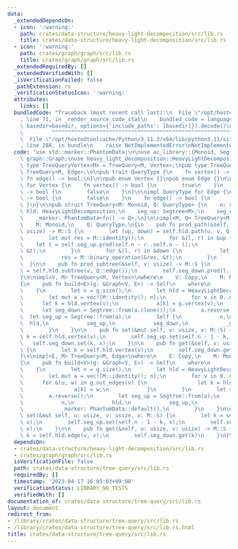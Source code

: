 ```yaml
---
data:
  _extendedDependsOn:
  - icon: ':warning:'
    path: crates/data-structure/heavy-light-decomposition/src/lib.rs
    title: crates/data-structure/heavy-light-decomposition/src/lib.rs
  - icon: ':warning:'
    path: crates/graph/graph/src/lib.rs
    title: crates/graph/graph/src/lib.rs
  _extendedRequiredBy: []
  _extendedVerifiedWith: []
  _isVerificationFailed: false
  _pathExtension: rs
  _verificationStatusIcon: ':warning:'
  attributes:
    links: []
  bundledCode: "Traceback (most recent call last):\n  File \"/opt/hostedtoolcache/Python/3.11.3/x64/lib/python3.11/site-packages/onlinejudge_verify/documentation/build.py\"\
    , line 71, in _render_source_code_stat\n    bundled_code = language.bundle(stat.path,\
    \ basedir=basedir, options={'include_paths': [basedir]}).decode()\n          \
    \         ^^^^^^^^^^^^^^^^^^^^^^^^^^^^^^^^^^^^^^^^^^^^^^^^^^^^^^^^^^^^^^^^^^^^^^^^^^^^^^^^^\n\
    \  File \"/opt/hostedtoolcache/Python/3.11.3/x64/lib/python3.11/site-packages/onlinejudge_verify/languages/rust.py\"\
    , line 288, in bundle\n    raise NotImplementedError\nNotImplementedError\n"
  code: "use std::marker::PhantomData;\n\nuse ac_library::{Monoid, Segtree};\nuse\
    \ graph::Graph;\nuse heavy_light_decomposition::HeavyLightDecomposition;\n\npub\
    \ type TreeQueryVertex<M> = TreeQuery<M, Vertex>;\npub type TreeQueryEdge<M> =\
    \ TreeQuery<M, Edge>;\n\npub trait QueryType {\n    fn vertex() -> bool;\n   \
    \ fn edge() -> bool;\n}\n\npub enum Vertex {}\npub enum Edge {}\n\nimpl QueryType\
    \ for Vertex {\n    fn vertex() -> bool {\n        true\n    }\n    fn edge()\
    \ -> bool {\n        false\n    }\n}\n\nimpl QueryType for Edge {\n    fn vertex()\
    \ -> bool {\n        false\n    }\n    fn edge() -> bool {\n        true\n   \
    \ }\n}\n\npub struct TreeQuery<M: Monoid, Q: QueryType> {\n    n: usize,\n   \
    \ hld: HeavyLightDecomposition,\n    seg_up: Segtree<M>,\n    seg_down: Segtree<M>,\n\
    \    _marker: PhantomData<fn() -> Q>,\n}\n\nimpl<M, Q> TreeQuery<M, Q>\nwhere\n\
    \    M: Monoid,\n    Q: QueryType,\n{\n    pub fn prod_path(&self, u: usize, v:\
    \ usize) -> M::S {\n        let (up, down) = self.hld.path(u, v, Q::edge());\n\
    \        let mut res = M::identity();\n        for &(l, r) in &up {\n        \
    \    let t = self.seg_up.prod(self.n - r..self.n - l);\n            res = M::binary_operation(&res,\
    \ &t);\n        }\n        for &(l, r) in &down {\n            let t = self.seg_down.prod(l..r);\n\
    \            res = M::binary_operation(&res, &t);\n        }\n        res\n  \
    \  }\n\n    pub fn prod_subtree(&self, v: usize) -> M::S {\n        let (l, r)\
    \ = self.hld.subtree(v, Q::edge());\n        self.seg_down.prod(l..r)\n    }\n\
    }\n\nimpl<V, M> TreeQuery<M, Vertex>\nwhere\n    V: Copy,\n    M: Monoid<S = V>,\n\
    {\n    pub fn build<E>(g: &Graph<V, E>) -> Self\n    where\n        E: Copy,\n\
    \    {\n        let n = g.size();\n        let hld = HeavyLightDecomposition::new(g);\n\
    \        let mut a = vec![M::identity(); n];\n        for v in 0..n {\n      \
    \      let k = hld.vertex(v);\n            a[k] = g.vertex(v);\n        }\n  \
    \      let seg_down = Segtree::from(a.clone());\n        a.reverse();\n      \
    \  let seg_up = Segtree::from(a);\n        Self {\n            n,\n          \
    \  hld,\n            seg_up,\n            seg_down,\n            _marker: PhantomData::default(),\n\
    \        }\n    }\n\n    pub fn set(&mut self, v: usize, x: M::S) {\n        let\
    \ k = self.hld.vertex(v);\n        self.seg_up.set(self.n - 1 - k, x);\n     \
    \   self.seg_down.set(k, x);\n    }\n\n    pub fn get(&self, v: usize) -> M::S\
    \ {\n        let k = self.hld.vertex(v);\n        self.seg_down.get(k)\n    }\n\
    }\n\nimpl<E, M> TreeQuery<M, Edge>\nwhere\n    E: Copy,\n    M: Monoid<S = E>,\n\
    {\n    pub fn build<V>(g: &Graph<V, E>) -> Self\n    where\n        V: Copy,\n\
    \    {\n        let n = g.size();\n        let hld = HeavyLightDecomposition::new(g);\n\
    \        let mut a = vec![M::identity(); n];\n        for v in 0..n {\n      \
    \      for &(u, w) in g.out_edges(v) {\n                let k = hld.edge(u, v);\n\
    \                a[k] = w;\n            }\n        }\n        let seg_down = Segtree::from(a.clone());\n\
    \        a.reverse();\n        let seg_up = Segtree::from(a);\n        Self {\n\
    \            n,\n            hld,\n            seg_up,\n            seg_down,\n\
    \            _marker: PhantomData::default(),\n        }\n    }\n\n    pub fn\
    \ set(&mut self, u: usize, v: usize, x: M::S) {\n        let k = self.hld.edge(u,\
    \ v);\n        self.seg_up.set(self.n - 1 - k, x);\n        self.seg_down.set(k,\
    \ x);\n    }\n\n    pub fn get(&self, u: usize, v: usize) -> M::S {\n        let\
    \ k = self.hld.edge(u, v);\n        self.seg_down.get(k)\n    }\n}\n"
  dependsOn:
  - crates/data-structure/heavy-light-decomposition/src/lib.rs
  - crates/graph/graph/src/lib.rs
  isVerificationFile: false
  path: crates/data-structure/tree-query/src/lib.rs
  requiredBy: []
  timestamp: '2023-04-17 16:05:03+09:00'
  verificationStatus: LIBRARY_NO_TESTS
  verifiedWith: []
documentation_of: crates/data-structure/tree-query/src/lib.rs
layout: document
redirect_from:
- /library/crates/data-structure/tree-query/src/lib.rs
- /library/crates/data-structure/tree-query/src/lib.rs.html
title: crates/data-structure/tree-query/src/lib.rs
---
```

